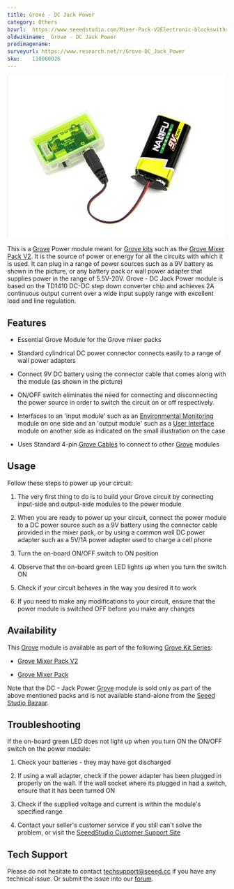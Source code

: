 ```yaml
---
title: Grove - DC Jack Power
category: Others
bzurl:  https://www.seeedstudio.com/Mixer-Pack-V2Electronic-blockswithout-Arduinoplug-and-play-system-p-1867.html?cPath=14
oldwikiname:  Grove - DC Jack Power
prodimagename:  
surveyurl: https://www.research.net/r/Grove-DC_Jack_Power
sku:    110060026
---
```

![](https://github.com/SeeedDocument/Grove-DC_Jack_Power/raw/master/img/Power_photo1.jpg)

This is a [Grove](/Grove "Grove") Power module meant for [Grove kits](/GROVE_System#GROVE_Kit_Series "GROVE System") such as the [Grove Mixer Pack V2](/GROVE_MIXER_PACK_V2 "GROVE MIXER PACK V2"). It is the source of power or energy for all the circuits with which it is used. It can plug in a range of power sources such as a 9V battery as shown in the picture, or any battery pack or wall power adapter that supplies power in the range of 5.5V-20V. Grove - DC Jack Power module is based on the TD1410 DC-DC step down converter chip and achieves 2A continuous output current over a wide input supply range with excellent load and line regulation.

##  Features

*   Essential Grove Module for the Grove mixer packs

*   Standard cylindrical DC power connector connects easily to a range of wall power adapters

*   Connect 9V DC battery using the connector cable that comes along with the module (as shown in the picture)

*   ON/OFF switch eliminates the need for connecting and disconnecting the power source in order to switch the circuit on or off respectively.

*   Interfaces to an 'input module' such as an [Environmental Monitoring](/GROVE_System#Environmental_Monitoring "GROVE System") module on one side and an 'output module' such as a [User Interface](/GROVE_System#User_Interface "GROVE System") module on another side as indicated on the small illustration on the case

*   Uses Standard 4-pin [Grove Cables](/GROVE_System#Grove_Cables "GROVE System") to connect to other [Grove](/Grove "Grove") modules

##  Usage

Follow these steps to power up your circuit:

1.  The very first thing to do is to build your Grove circuit by connecting input-side and output-side modules to the power module

2.  When you are ready to power up your circuit, connect the power module to a DC power source such as a 9V battery using the connector cable provided in the mixer pack, or by using a common wall DC power adapter such as a 5V/1A power adapter used to charge a cell phone

3.  Turn the on-board ON/OFF switch to ON position

4.  Observe that the on-board green LED lights up when you turn the switch ON

5.  Check if your circuit behaves in the way you desired it to work

6.  If you need to make any modifications to your circuit, ensure that the power module is switched OFF before you make any changes

##  Availability

This [Grove](/Grove "Grove") module is available as part of the following [Grove Kit Series](/GROVE_System#GROVE_Kit_Series "GROVE System"):

*   [Grove Mixer Pack V2](/GROVE_MIXER_PACK_V2 "GROVE MIXER PACK V2")

*   [Grove Mixer Pack](/Grove-Mixer_Pack "Grove - Mixer Pack")

Note that the DC - Jack Power [Grove](/Grove "Grove") module is sold only as part of the above mentioned packs and is not available stand-alone from the [Seeed Studio Bazaar](http://www.seeedstudio.com/depot/).

##  Troubleshooting

<dl><dt>If the on-board green LED does not light up when you turn ON the ON/OFF switch on the power module:
</dt></dl>

1.  Check your batteries - they may have got discharged

2.  If using a wall adapter, check if the power adapter has been plugged in properly on the wall. If the wall socket where its plugged in had a switch, ensure that it has been turned ON

3.  Check if the supplied voltage and current is within the module's specified range

4.  Contact your seller's customer service if you still can't solve the problem, or visit the [SeeedStudio Customer Support Site](http://support.seeedstudio.com/)

## Tech Support
Please do not hesitate to contact [techsupport@seeed.cc](techsupport@seeed.cc) if you have any technical issue. Or submit the issue into our [forum](http://seeedstudio.com/forum/). 